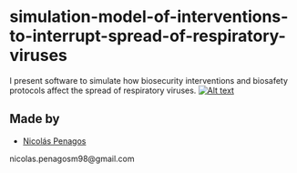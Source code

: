 ﻿# simulation-model-of-interventions-to-interrupt-spread-of-respiratory-viruses
 I present software to simulate how biosecurity interventions and biosafety protocols affect the spread of respiratory viruses.
[![Alt text](https://img.youtube.com/vi/xWGd0NXjTUI/0.jpg)](https://www.youtube.com/watch?v=xWGd0NXjTUI)
## Made by
  <ul>
  <li><div><a href="https://github.com/nicolaspenagos" title="Nicolas Penagos">Nicolás Penagos</a>   </div></li>
  </ul> 
     <p>   nicolas.penagosm98@gmail.com </p>

